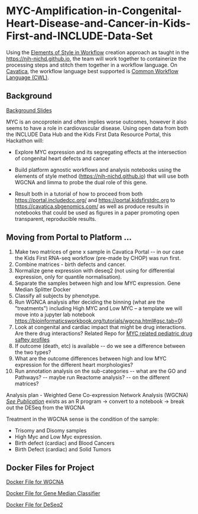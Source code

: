# MYC-Amplification-in-Congenital-Heart-Disease-and-Cancer-in-Kids-First-and-INCLUDE-Data-Set

Using the [Elements of Style in Workflow](https://github.com/NIH-NICHD/Kids-First-Elements-of-Style-Workflow-Creation-Maintenance) creation approach as taught in the https://nih-nichd.github.io, the team will work together to containerize the processing steps and stitch them together in a workflow language.   On [Cavatica](https://www.cavatica.org/), the workflow language best supported is [Common Workflow Language (CWL)](https://www.commonwl.org/).

## Background
[Background Slides](https://docs.google.com/presentation/d/1esjKl4iIlidfSdeqqJ7LwoOxeMA98vDa5TC5pmtq804/edit#slide=id.g2446d821512_0_0)

MYC is an oncoprotein and often implies worse outcomes, however it also seems to have a role in cardiovascular disease. Using open data from both the INCLUDE Data Hub and the Kids First Data Resource Portal, this Hackathon will:

* Explore MYC expression and its segregating effects at the intersection of congenital heart defects and cancer

* Build platform agnostic workflows and analysis notebooks using the elements of style method (https://nih-nichd.github.io) that will use both WGCNA and limma to probe the dual role of this gene.

* Result both in a tutorial of how to proceed from both https://portal.includedcc.org/ and https://portal.kidsfirstdrc.org to https://cavatica.sbgenomics.com/ as well as produce results in notebooks that could be used as figures in a paper promoting open transparent, reproducible results.

## Moving from Portal to Platform …

1. Make two matrices of gene x sample in Cavatica Portal -- in our case the Kids First RNA-seq workflow (pre-made by CHOP) was run first.
2. Combine matrices - birth defects and cancer.
3. Normalize gene expression with deseq2 (not using for differential expression, only for quantile normalisation).
4. Separate the samples between high and low MYC expression. Gene Median Splitter Docker
5. Classify all subjects by phenotype.
6. Run WGNCA analysis after deciding the binning (what are the "treatments") including High MYC and Low MYC – a template we will move into a jupyter lab notebook https://bioinformaticsworkbook.org/tutorials/wgcna.html#gsc.tab=0) 
7. Look at congenital and cardiac impact that might be drug interactions. Are there drug interactions? Related Repo for [MYC related pediatric drug saftey profiles](https://github.com/BioITHackathons/myc-related-pediatric-drug-safety-profiles)
8. If outcome (death, etc) is available -- do we see a difference between the two types?
9. What are the outcome differences between high and low MYC expression for the different heart morphologies?
10. Run annotation analysis on the sub-categories -- what are the GO and Pathways? -- maybe run Reactome analysis? -- on the different matrices?

Analysis plan - Weighted Gene Co-expression Network Analysis (WGCNA) [*See Publication*](https://bmcbioinformatics.biomedcentral.com/articles/10.1186/1471-2105-9-559) exists as an R program -> convert to a notebook -> break out the DESeq from the WGCNA

Treatment in the WGCNA sense is the condition of the sample:
* Trisomy and Disomy samples
* High Myc and Low Myc expression.  
* Birth defect (cardiac) and Blood Cancers
* Birth Defect (cardiac) and Solid Tumors

## Docker Files for Project

[Docker File for WGCNA](https://github.com/NIH-NICHD/wgcna-docker)

[Docker File for Gene Median Classifier](https://github.com/NIH-NICHD/gene-median-splitter-docker)

[Docker File for DeSeq2](https://github.com/NIH-NICHD/deseq2-docker)

